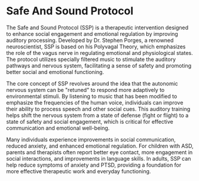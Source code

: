 [//]: # (source: gpt-40)
[//]: # (tags: limbic-system psychology treatments)

# Safe And Sound Protocol

The Safe and Sound Protocol (SSP) is a therapeutic intervention designed to enhance social engagement and emotional regulation by improving auditory processing. Developed by Dr. Stephen Porges, a renowned neuroscientist, SSP is based on his Polyvagal Theory, which emphasizes the role of the vagus nerve in regulating emotional and physiological states. The protocol utilizes specially filtered music to stimulate the auditory pathways and nervous system, facilitating a sense of safety and promoting better social and emotional functioning.

The core concept of SSP revolves around the idea that the autonomic nervous system can be "retuned" to respond more adaptively to environmental stimuli. By listening to music that has been modified to emphasize the frequencies of the human voice, individuals can improve their ability to process speech and other social cues. This auditory training helps shift the nervous system from a state of defense (fight or flight) to a state of safety and social engagement, which is critical for effective communication and emotional well-being.

Many individuals experience improvements in social communication, reduced anxiety, and enhanced emotional regulation. For children with ASD, parents and therapists often report better eye contact, more engagement in social interactions, and improvements in language skills. In adults, SSP can help reduce symptoms of anxiety and PTSD, providing a foundation for more effective therapeutic work and everyday functioning.

